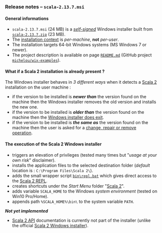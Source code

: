 ### Release notes &ndash; `scala-2.13.7.msi`

#### General informations
- `scala-2.13.7.msi` (24 MB) is a [*self-signed*](https://en.wikipedia.org/wiki/Self-signed_certificate) Windows installer built from [`scala-2.13.7.zip`](https://scala-lang.org/files/archive/) (23 MB).
- The [installation context](https://docs.microsoft.com/en-us/windows/win32/msi/installation-context) is *per-machine*, **not** *per-user*.
- The installation targets 64-bit Windows systems (MS Windows 7 or newer).
- The project description is available on page [`README.md`](../../scala2-examples/README.md) (GitHub project [`michelou/wix-examples`](https://github.com/michelou/wix-examples)).

#### What if a Scala 2 installation is already present ?
The Windows installer behaves in *3 different ways* when it detects a [Scala 2](https://www.scala-lang.org/) installation on the user machine :
- if the version to be installed is ***newer than*** the version found on the machine then the Windows installer removes the old version and installs the new one.
- if the version to be installed is ***older than*** the version found on the machine then the [Windows installer does exit](../../scala2-examples/images/Scala2Features_LaterAlreadyInstalled).
- if the version to be installed is ***the same as*** the version found on the machine then the user is asked for a [change, repair or remove operation](../../scala2-examples/images/Scala2Features_ChangeOrRepair.png).

#### The execution of the Scala 2 Windows installer
- triggers an elevation of privileges (tested many times but "*usage at your own risk*" disclaimer).
- installs the application files to the selected destination folder (*default* location is : `C:\Program Files\Scala 2\`).
- adds the small wrapper script [`bin\repl.bat`](../../scala2-examples/Scala2First/src/resources/repl.bat) which gives direct access to the [Scala 2 REPL](../../scala2-examples/images/Scala2First_REPL.png).
- creates shortcuts under the *Start Menu* folder "[Scala 2](../../scala2-examples/images/Scala2First_StartMenu.png)".
- adds variable `SCALA_HOME` to the Windows *system environment* (tested on Win10 Pro/Home).
- appends path `%SCALA_HOME%\bin\` to the system variable `PATH`.

***Not yet implemented***
- [Scala 2 API](https://www.scala-lang.org/api/current/) documentation is currently not part of the installer (unlike the official [Scala 2 Windows installer](https://scala-lang.org/files/archive/)).
